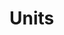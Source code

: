 
<script setup>
    import general from '../.vitepress/components/General.vue'
    import { useData } from 'vitepress'
    const { site } = useData()
    const filePath = (site.value.base === "/") ?  "/public/data/units.js" : site.value.base + "/data/units.js";
</script>

# Units

<general :data="filePath"></general>